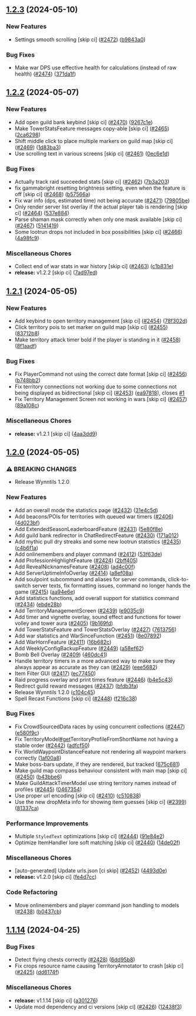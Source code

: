 ## [1.2.3](https://github.com/Wynntils/Artemis/compare/v1.2.2...v1.2.3) (2024-05-10)


### New Features

* Settings smooth scrolling [skip ci] ([#2472](https://github.com/Wynntils/Artemis/issues/2472)) ([b9843a0](https://github.com/Wynntils/Artemis/commit/b9843a0879c7c776b2295492fe3897b658aeb73c))


### Bug Fixes

* Make war DPS use effective health for calculations (instead of raw health) ([#2474](https://github.com/Wynntils/Artemis/issues/2474)) ([371da1f](https://github.com/Wynntils/Artemis/commit/371da1f93639531fa177233afaf28aaa6d9cdff8))

## [1.2.2](https://github.com/Wynntils/Artemis/compare/v1.2.1...v1.2.2) (2024-05-07)


### New Features

* Add open guild bank keybind [skip ci] ([#2470](https://github.com/Wynntils/Artemis/issues/2470)) ([9267c1e](https://github.com/Wynntils/Artemis/commit/9267c1e8d611ce9039ee75861e76b6ccacc03a67))
* Make TowerStatsFeature messages copy-able [skip ci] ([#2465](https://github.com/Wynntils/Artemis/issues/2465)) ([2ca6298](https://github.com/Wynntils/Artemis/commit/2ca62982eb791069ea4fcf87b8f5db296fff4d1a))
* Shift middle click to place multiple markers on guild map [skip ci] ([#2469](https://github.com/Wynntils/Artemis/issues/2469)) ([1d83ba3](https://github.com/Wynntils/Artemis/commit/1d83ba327d58b4c41840f28dec3b91933e3a9ca6))
* Use scrolling text in various screens [skip ci] ([#2461](https://github.com/Wynntils/Artemis/issues/2461)) ([0ec6e1d](https://github.com/Wynntils/Artemis/commit/0ec6e1dae24419edea9425f8063b7cdc7e5390d2))


### Bug Fixes

* Actually track raid succeeded stats [skip ci] ([#2462](https://github.com/Wynntils/Artemis/issues/2462)) ([7b3a203](https://github.com/Wynntils/Artemis/commit/7b3a203009952c4893b3918e73ecadfdd2aec3f1))
* fix gammabright resetting brightness setting, even when the feature is off [skip ci] ([#2468](https://github.com/Wynntils/Artemis/issues/2468)) ([b57566a](https://github.com/Wynntils/Artemis/commit/b57566a5c349c2ebe5440493c5d166fb502bc729))
* Fix war info (dps, estimated time) not being accurate ([#2471](https://github.com/Wynntils/Artemis/issues/2471)) ([79805be](https://github.com/Wynntils/Artemis/commit/79805be8bd4d3c0e02807266ee3567ccba69e7ed))
* Only render server list overlay if the actual player tab is rendering [skip ci] ([#2464](https://github.com/Wynntils/Artemis/issues/2464)) ([537e884](https://github.com/Wynntils/Artemis/commit/537e8844402eaedcc1312bd6dc73ddd83ec4a1d2))
* Parse shaman mask correctly when only one mask available [skip ci] ([#2467](https://github.com/Wynntils/Artemis/issues/2467)) ([5141419](https://github.com/Wynntils/Artemis/commit/5141419706a7005fe97e5270e6752c35b41717d6))
* Some lootrun drops not included in box possibilities [skip ci] ([#2466](https://github.com/Wynntils/Artemis/issues/2466)) ([4a98fc9](https://github.com/Wynntils/Artemis/commit/4a98fc9fb9c98e66e422dc6079ea6e1fdc1c609f))


### Miscellaneous Chores

* Collect end of war stats in war history [skip ci] ([#2463](https://github.com/Wynntils/Artemis/issues/2463)) ([c1b831e](https://github.com/Wynntils/Artemis/commit/c1b831e1a7a33e54d768a2b9fa21a068e37a009f))
* **release:** v1.2.2 [skip ci] ([7ad97ed](https://github.com/Wynntils/Artemis/commit/7ad97ed235c4112fed58f8e7cfe0777026019bfc))

## [1.2.1](https://github.com/Wynntils/Artemis/compare/v1.2.0...v1.2.1) (2024-05-05)


### New Features

* Add keybind to open territory management [skip ci] ([#2454](https://github.com/Wynntils/Artemis/issues/2454)) ([78f302d](https://github.com/Wynntils/Artemis/commit/78f302daf4bb314c23bf2ca7a73647f2821c673a))
* Click territory pois to set marker on guild map [skip ci] ([#2455](https://github.com/Wynntils/Artemis/issues/2455)) ([83712b8](https://github.com/Wynntils/Artemis/commit/83712b82d161cdace71c10ac9f1f08adb783a890))
* Make territory attack timer bold if the player is standing in it ([#2458](https://github.com/Wynntils/Artemis/issues/2458)) ([8f1aadf](https://github.com/Wynntils/Artemis/commit/8f1aadf0f05ce37607c458953a323ea90bff3766))


### Bug Fixes

* Fix PlayerCommand not using the correct date format [skip ci] ([#2456](https://github.com/Wynntils/Artemis/issues/2456)) ([b748bb2](https://github.com/Wynntils/Artemis/commit/b748bb2fff8312353a4265ffd230d484373d5933))
* Fix territory connections not working due to some connections not being displayed as bidirectional [skip ci] ([#2453](https://github.com/Wynntils/Artemis/issues/2453)) ([ea97818](https://github.com/Wynntils/Artemis/commit/ea978187f9b229d5071c9ab653c999f3812ced68)), closes [#1](https://github.com/Wynntils/Artemis/issues/1)
* Fix Territory Management Screen not working in wars [skip ci] ([#2457](https://github.com/Wynntils/Artemis/issues/2457)) ([89a108c](https://github.com/Wynntils/Artemis/commit/89a108ce0ac43779e19787747311376429f6d127))


### Miscellaneous Chores

* **release:** v1.2.1 [skip ci] ([4aa3dd9](https://github.com/Wynntils/Artemis/commit/4aa3dd90bfac9feedab431022e238d81848a178f))

## [1.2.0](https://github.com/Wynntils/Artemis/compare/v1.1.14...v1.2.0) (2024-05-05)


### ⚠ BREAKING CHANGES

* Release Wynntils 1.2.0

### New Features

* Add an overall mode the statistics page ([#2432](https://github.com/Wynntils/Artemis/issues/2432)) ([31e4c5d](https://github.com/Wynntils/Artemis/commit/31e4c5ddd7ec45e09248185c935327b270b88a12))
* Add beacons/POIs for territories with queued war timers ([#2406](https://github.com/Wynntils/Artemis/issues/2406)) ([4d023bf](https://github.com/Wynntils/Artemis/commit/4d023bf425b4567b846298a98834098557e27bca))
* Add ExtendedSeasonLeaderboardFeature ([#2431](https://github.com/Wynntils/Artemis/issues/2431)) ([5e80f8e](https://github.com/Wynntils/Artemis/commit/5e80f8e01fa2af91e4a6f068a6dda4c3c53258eb))
* Add guild bank redirector in ChatRedirectFeature ([#2430](https://github.com/Wynntils/Artemis/issues/2430)) ([171a012](https://github.com/Wynntils/Artemis/commit/171a0123853cccb8a76387bbc362be66a5606423))
* Add mythic pull dry streaks and some new lootrun statistics ([#2435](https://github.com/Wynntils/Artemis/issues/2435)) ([c4b6f1a](https://github.com/Wynntils/Artemis/commit/c4b6f1a01b75b1a4b7ba72b5a808e880330c4cf3))
* Add onlinemembers and player command ([#2412](https://github.com/Wynntils/Artemis/issues/2412)) ([53f63de](https://github.com/Wynntils/Artemis/commit/53f63ded9bd78cd9e2440a2af7413b228a7e7731))
* Add ProfessionHighlightFeature ([#2424](https://github.com/Wynntils/Artemis/issues/2424)) ([2bff405](https://github.com/Wynntils/Artemis/commit/2bff405aa1b4eb1f03c2b27eb89508f6addf2890))
* Add RevealNicknamesFeature ([#2408](https://github.com/Wynntils/Artemis/issues/2408)) ([ad4c00f](https://github.com/Wynntils/Artemis/commit/ad4c00fff07a2b00e2983b0606ed88a7dd0e8864))
* Add ServerUptimeInfoOverlay ([#2414](https://github.com/Wynntils/Artemis/issues/2414)) ([a8ef08a](https://github.com/Wynntils/Artemis/commit/a8ef08a617fabf4f9622384f7d8b40c6e890d9ef))
* Add soulpoint subcommand and aliases for server commands, click-to-switch server texts, fix formatting issues, command no longer hands the game ([#2415](https://github.com/Wynntils/Artemis/issues/2415)) ([aa94e6e](https://github.com/Wynntils/Artemis/commit/aa94e6ecd2bcbdcaf7f8dfe1c854f0936b1cd2b4))
* Add statistics functions, add overall support for statistics command ([#2434](https://github.com/Wynntils/Artemis/issues/2434)) ([ebde28b](https://github.com/Wynntils/Artemis/commit/ebde28bb238a2f39de3073aa236ab824f5142978))
* Add TerritoryManagementScreen ([#2439](https://github.com/Wynntils/Artemis/issues/2439)) ([e9035c9](https://github.com/Wynntils/Artemis/commit/e9035c946e28222435d6c584758462440f51704a))
* Add timer and vignette overlay, sound effect and functions for tower volley and tower aura ([#2405](https://github.com/Wynntils/Artemis/issues/2405)) ([9b169fd](https://github.com/Wynntils/Artemis/commit/9b169fd5a773fb713129b4255c9f5a659c183652))
* Add TowerStatsFeature and TowerStatsOverlay ([#2427](https://github.com/Wynntils/Artemis/issues/2427)) ([7613756](https://github.com/Wynntils/Artemis/commit/7613756512a28b4e10c0be7322cd27924f1708a7))
* Add war statistics and WarSinceFunction ([#2451](https://github.com/Wynntils/Artemis/issues/2451)) ([8e07892](https://github.com/Wynntils/Artemis/commit/8e07892e8562f4c126597c539332e4d7199f481c))
* Add WarHornFeature ([#2411](https://github.com/Wynntils/Artemis/issues/2411)) ([16b682c](https://github.com/Wynntils/Artemis/commit/16b682c79e46a45021a79b6d26410569479d6455))
* Add WeeklyConfigBackupFeature ([#2449](https://github.com/Wynntils/Artemis/issues/2449)) ([a58ef62](https://github.com/Wynntils/Artemis/commit/a58ef62e48b4fdba26b70e4b5ee5e341361bfde4))
* Bomb Bell Overlay ([#2409](https://github.com/Wynntils/Artemis/issues/2409)) ([460dc41](https://github.com/Wynntils/Artemis/commit/460dc41fad68d22930b1596b5de1bb096da327e0))
* Handle territory timers in a more advanced way to make sure they always appear as accurate as they can ([#2429](https://github.com/Wynntils/Artemis/issues/2429)) ([eee5682](https://github.com/Wynntils/Artemis/commit/eee5682aba3d93a8185e2311d3ed1391affa0946))
* Item Filter GUI ([#2417](https://github.com/Wynntils/Artemis/issues/2417)) ([ec77450](https://github.com/Wynntils/Artemis/commit/ec7745062f0d4737c457d46c01a882807368379d))
* Raid progress overlay and print times feature ([#2446](https://github.com/Wynntils/Artemis/issues/2446)) ([b4e5c43](https://github.com/Wynntils/Artemis/commit/b4e5c436049236a2119ab87cc0596e9c1536d082))
* Redirect guild reward messages ([#2437](https://github.com/Wynntils/Artemis/issues/2437)) ([bfdb3fa](https://github.com/Wynntils/Artemis/commit/bfdb3fa72130d1b26b20b7b35cb55bc4dd954ddf))
* Release Wynntils 1.2.0 ([c104c45](https://github.com/Wynntils/Artemis/commit/c104c452b734e295a0cd9735ab4322576bdcdd41))
* Spell Recast Functions [skip ci] ([#2448](https://github.com/Wynntils/Artemis/issues/2448)) ([f216c38](https://github.com/Wynntils/Artemis/commit/f216c38e766aa6838d36901cb2a4c0287d15846e))


### Bug Fixes

* Fix CrowdSourcedData races by using concurrent collections ([#2447](https://github.com/Wynntils/Artemis/issues/2447)) ([e580f9c](https://github.com/Wynntils/Artemis/commit/e580f9ca01a32c9431487225a436894cfb4aaa2d))
* Fix TerritoryModel[#get](https://github.com/Wynntils/Artemis/issues/get)TerritoryProfileFromShortName not having a stable order ([#2442](https://github.com/Wynntils/Artemis/issues/2442)) ([adfcf50](https://github.com/Wynntils/Artemis/commit/adfcf5052cfa185fbc9c08e3e3732801e6cd483d))
* Fix WorldWaypointDistanceFeature not rendering all waypoint markers correctly ([1af00a8](https://github.com/Wynntils/Artemis/commit/1af00a834ee23c8facb769303b51cfbf1d2f3f31))
* Make boss-bars update, if they are rendered, but tracked ([675c681](https://github.com/Wynntils/Artemis/commit/675c6816d3c447b9a22e0fec8ad733128f6a108b))
* Make guild map compass behaviour consistent with main map [skip ci] ([#2450](https://github.com/Wynntils/Artemis/issues/2450)) ([b43bbe6](https://github.com/Wynntils/Artemis/commit/b43bbe644a6f50d63a8deda9ee8feec3fd3fac4b))
* Make GuildAttackTimerModel use string territory names instead of profiles ([#2445](https://github.com/Wynntils/Artemis/issues/2445)) ([0467354](https://github.com/Wynntils/Artemis/commit/0467354cb197b11b6ba3a7d88b0957e8bab5723b))
* Use proper url encoding [skip ci] ([#2410](https://github.com/Wynntils/Artemis/issues/2410)) ([c510838](https://github.com/Wynntils/Artemis/commit/c510838f3faa83e30416715eb666e0eb4c78697e))
* Use the new dropMeta info for showing item guesses [skip ci] ([#2399](https://github.com/Wynntils/Artemis/issues/2399)) ([81337ca](https://github.com/Wynntils/Artemis/commit/81337ca53501904b7956733b957c474e09611f8f))


### Performance Improvements

* Multiple `StyledText` optimizations [skip ci] ([#2444](https://github.com/Wynntils/Artemis/issues/2444)) ([91e84e2](https://github.com/Wynntils/Artemis/commit/91e84e2f329f9d6f483e101957de7b23d74eeeac))
* Optimize ItemHandler lore soft matching [skip ci] ([#2440](https://github.com/Wynntils/Artemis/issues/2440)) ([14de02f](https://github.com/Wynntils/Artemis/commit/14de02f834ca434d227908f26b880d94e45a4921))


### Miscellaneous Chores

* [auto-generated] Update urls.json [ci skip] ([#2452](https://github.com/Wynntils/Artemis/issues/2452)) ([4493d0e](https://github.com/Wynntils/Artemis/commit/4493d0edd9532022dbce5b45211b889b95732591))
* **release:** v1.2.0 [skip ci] ([fe4d7cc](https://github.com/Wynntils/Artemis/commit/fe4d7cc28f7d1af786cfdb35e2169f33e218e974))


### Code Refactoring

* Move onlinemembers and player command json handling to models ([#2438](https://github.com/Wynntils/Artemis/issues/2438)) ([b0437cb](https://github.com/Wynntils/Artemis/commit/b0437cb3b364ac64f7d600a234d009dbc7c092e0))

## [1.1.14](https://github.com/Wynntils/Artemis/compare/v1.1.13...v1.1.14) (2024-04-25)


### Bug Fixes

* Detect flying chests correctly ([#2428](https://github.com/Wynntils/Artemis/issues/2428)) ([6dd95b8](https://github.com/Wynntils/Artemis/commit/6dd95b872fd0627663b380c612b7335c255ff60c))
* Fix crops resource name causing TerritoryAnnotator to crash [skip ci] ([#2425](https://github.com/Wynntils/Artemis/issues/2425)) ([dd6174f](https://github.com/Wynntils/Artemis/commit/dd6174fb7ce135a663e91615abbdefdc4e20361d))


### Miscellaneous Chores

* **release:** v1.1.14 [skip ci] ([a301276](https://github.com/Wynntils/Artemis/commit/a301276d41aeaf260c02097c3bdc2cce2f45c161))
* Update mod dependency and ci versions [skip ci] ([#2426](https://github.com/Wynntils/Artemis/issues/2426)) ([12438f3](https://github.com/Wynntils/Artemis/commit/12438f3f1d8ecf52f2ab0faf4b18e2edbeccebdc))


